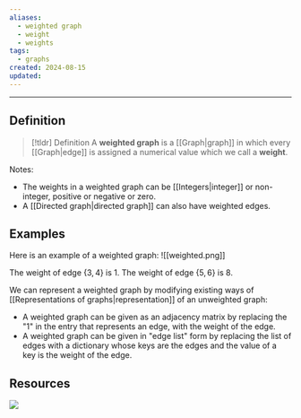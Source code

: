 ```yaml
---
aliases:
  - weighted graph
  - weight
  - weights
tags:
  - graphs
created: 2024-08-15
updated:
---
```

---
## Definition 

> [!tldr] Definition
> A **weighted graph** is a [[Graph|graph]] in which every [[Graph|edge]] is assigned a numerical value which we call a **weight**. 

Notes: 
- The weights in a weighted graph can be [[Integers|integer]] or non-integer, positive or negative or zero. 
- A [[Directed graph|directed graph]] can also have weighted edges. 

## Examples

Here is an example of a weighted graph: 
![[weighted.png]]

The weight of edge $\{3,4\}$ is 1. The weight of edge $\{5,6\}$ is 8. 

We can represent a weighted graph by modifying existing ways of [[Representations of graphs|representation]] of an unweighted graph: 

- A weighted graph can be given as an adjacency matrix by replacing the "1" in the entry that represents an edge, with the weight of the edge. 
- A weighted graph can be given in "edge list" form by replacing the list of edges with a dictionary whose keys are the edges and the value of a key is the weight of the edge. 
## Resources 

![](https://www.youtube.com/watch?v=MurOpIGCmhQ)
